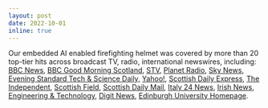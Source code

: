 ```yaml
---
layout: post
date: 2022-10-01
inline: true
---
```


Our embedded AI enabled firefighting helmet was covered by more than 20 top-tier hits across broadcast TV, radio, international newswires, including: [BBC News](https://www.bbc.co.uk/news/av/uk-scotland-63075749), [BBC Good
 Morning Scotland](https://www.bbc.co.uk/sounds/play/m001cg5x), [STV](http://www.pressdata.co.uk/viewbroadcast.asp?a_id=27804277), [Planet Radio](https://planetradio.co.uk/borders/local/news/firefighters-smart-helmets-heriot-watt/), [Sky News](http://www.pressdata.co.uk/viewbroadcast.asp?a_id=27806734), [Evening
 Standard Tech & Science Daily](https://podcasts.apple.com/gb/podcast/ai-smart-helmets-give-firefighters-superhero-ability/id1516299890?i=1000580906865), [Yahoo!](https://uk.finance.yahoo.com/news/firefighters-could-soon-smart-helmets-061127851.html?guccounter=1&guce_referrer=aHR0cHM6Ly93d3cuZ29vZ2xlLmNvbS8&guce_referrer_sig=AQAAAJG67ElW0F49NYyHGF21UFO1drVvuMfmcteuBfpGtGSj2_ortbvqLwji2wuSSPKNohhZWpEupBB1LT4L8PMNiCJB2C1ZTXSXDYwTumT07b-a-g07gnL8UJ4xW-WMxuwlMW-WJfEQ8DQy1GEzckjy7tLZBwdYq0YiGH73JllRTgdh), [Scottish
 Daily Express](https://www.scottishdailyexpress.co.uk/news/scottish-news/firefighters-could-soon-smart-helmets-28099105), [The Independent](https://www.independent.co.uk/news/uk/experts-scotland-edinburgh-innovation-university-of-edinburgh-b2176943.html), [Scottish
 Field](https://www.scottishfield.co.uk/living/firefighters-get-hi-tech-help-from-robotarium/), [Scottish Daily Mail](https://www.scottishdailyexpress.co.uk/news/scottish-news/firefighters-could-soon-smart-helmets-28099105), [Italy
 24 News](https://news.italy-24.com/trends/115673/Helmets-with-artificial-intelligence-to-help-firefighters.html), [Irish
 News](https://www.irishnews.com/magazine/technology/2022/09/28/news/firefighters_could_soon_have_smart_helmets_to_help_locate_blaze_victims-2842709/), [Engineering
 & Technology](https://eandt.theiet.org/content/articles/2022/09/smart-helmets-could-help-firefighters-locate-blaze-victims/), [Digit
 News](https://www.digit.fyi/scots-firefighters-national-robotarium-smart-helmet/), [Edinburgh University Homepage](https://www.ed.ac.uk/news/2022/ai-fire-helmet-could-help-save-lives).